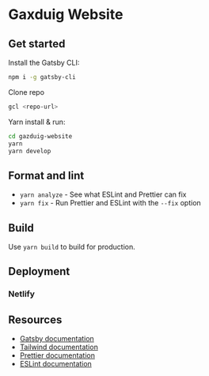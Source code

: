 # Gaxduig Website

## Get started

Install the Gatsby CLI:

```sh
npm i -g gatsby-cli
```

Clone repo

```sh
gcl <repo-url>
```

Yarn install & run:

```sh
cd gazduig-website
yarn
yarn develop
```

## Format and lint

- `yarn analyze` - See what ESLint and Prettier can fix
- `yarn fix` - Run Prettier and ESLint with the `--fix` option

## Build

Use `yarn build` to build for production.

## Deployment

### Netlify

## Resources

- [Gatsby documentation](https://www.gatsbyjs.org/docs/)
- [Tailwind documentation](https://tailwindcss.com/docs/what-is-tailwind/)
- [Prettier documentation](https://prettier.io/docs/en/index.html)
- [ESLint documentation](https://eslint.org/docs/user-guide/configuring)
